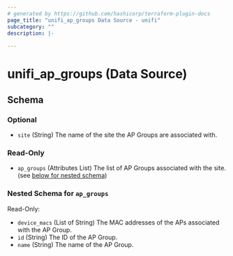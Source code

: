 ```yaml
---
# generated by https://github.com/hashicorp/terraform-plugin-docs
page_title: "unifi_ap_groups Data Source - unifi"
subcategory: ""
description: |-
  
---
```


# unifi_ap_groups (Data Source)





<!-- schema generated by tfplugindocs -->
## Schema

### Optional

- `site` (String) The name of the site the AP Groups are associated with.

### Read-Only

- `ap_groups` (Attributes List) The list of AP Groups associated with the site. (see [below for nested schema](#nestedatt--ap_groups))

<a id="nestedatt--ap_groups"></a>
### Nested Schema for `ap_groups`

Read-Only:

- `device_macs` (List of String) The MAC addresses of the APs associated with the AP Group.
- `id` (String) The ID of the AP Group.
- `name` (String) The name of the AP Group.
